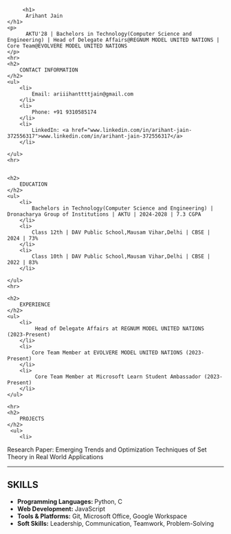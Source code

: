 <!DOCTYPE html>
<html lang="en">
<head>
    <meta charset="UTF-8">
    <meta name="viewport" content="width=device-width, initial-scale=1.0">
    <title>Arihant Jain's Resume</title>
</head>
<body>
    
         <h1>
          Arihant Jain
    </h1>
    <p>
          AKTU'28 | Bachelors in Technology(Computer Science and Engineering) | Head of Delegate Affairs@REGNUM MODEL UNITED NATIONS | Core Team@EVOLVERE MODEL UNITED NATIONS
    </p>
    <hr>
    <h2>
        CONTACT INFORMATION
    </h2>
    <ul>
        <li>
            Email: ariiihanttttjain@gmail.com
        </li>
        <li>
            Phone: +91 9310585174
        </li>
        <li>
            LinkedIn: <a href="www.linkedin.com/in/arihant-jain-372556317">www.linkedin.com/in/arihant-jain-372556317</a>
        </li>

    </ul>
    <hr>


    <h2>
        EDUCATION
    </h2>
    <ul>
        <li>
            Bachelors in Technology(Computer Science and Engineering) | Dronacharya Group of Institutions | AKTU | 2024-2028 | 7.3 CGPA
        </li>
        <li>
            Class 12th | DAV Public School,Mausam Vihar,Delhi | CBSE | 2024 | 73%
        </li>
        <li>
            Class 10th | DAV Public School,Mausam Vihar,Delhi | CBSE | 2022 | 83%
        </li>

    </ul>
    <hr>

    <h2>
        EXPERIENCE
    </h2>
    <ul>        
        <li>
             Head of Delegate Affairs at REGNUM MODEL UNITED NATIONS (2023-Present)
        </li>
        <li>
            Core Team Member at EVOLVERE MODEL UNITED NATIONS (2023-Present)
        </li>
        <li>
             Core Team Member at Microsoft Learn Student Ambassador (2023-Present)           
        </li>
    </ul>

    <hr>
    <h2>
        PROJECTS
    </h2>
     <ul>
        <li>
Research Paper: Emerging Trends and Optimization Techniques of Set Theory in Real World Applications
        </li>
    </ul>
    <hr>
    <h2>
        SKILLS
    </h2>
    <ul>
        <li>
           <strong> Programming Languages: </strong> Python, C
        </li>
        <li>
           <strong> Web Development:</strong> JavaScript
        </li>
        <li>
            <strong>Tools & Platforms:</strong> Git, Microsoft Office, Google Workspace
        </li>
        <li>
           <strong>Soft Skills:</strong> Leadership, Communication, Teamwork, Problem-Solving
        </li> 
    </ul>


</body>
</html>
